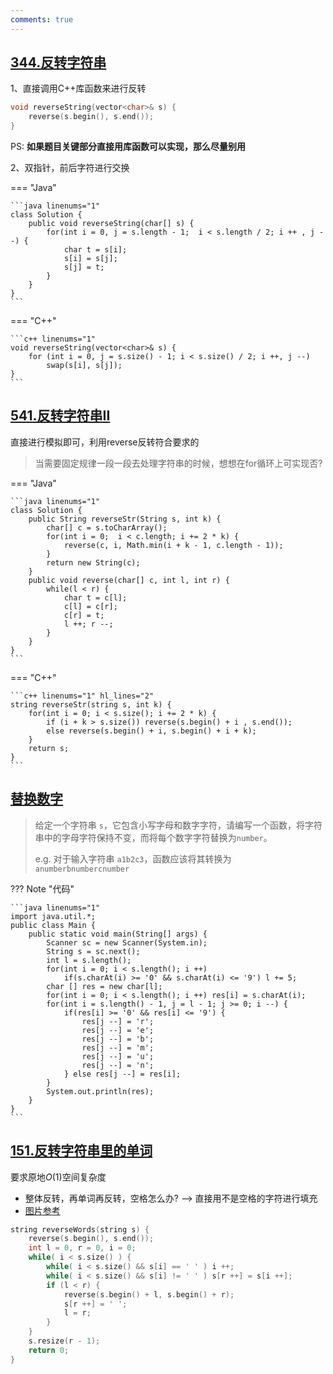 ```yaml
---
comments: true
--- 
```


## [344.反转字符串](https://leetcode.cn/problems/reverse-string/)

1、直接调用C++库函数来进行反转
```c++ linenums="1"
void reverseString(vector<char>& s) {
    reverse(s.begin(), s.end());
}
```
PS: **如果题目关键部分直接用库函数可以实现，那么尽量别用**

2、双指针，前后字符进行交换

=== "Java"

    ```java linenums="1"
    class Solution {
        public void reverseString(char[] s) {
            for(int i = 0, j = s.length - 1;  i < s.length / 2; i ++ , j --) {
                char t = s[i];
                s[i] = s[j];
                s[j] = t;
            }        
        }
    }
    ```

=== "C++"

    ```c++ linenums="1"
    void reverseString(vector<char>& s) {
        for (int i = 0, j = s.size() - 1; i < s.size() / 2; i ++, j --) 
            swap(s[i], s[j]);
    }
    ``` 

## [541.反转字符串II](https://leetcode.cn/problems/reverse-string-ii/)

直接进行模拟即可，利用reverse反转符合要求的

> 当需要固定规律一段一段去处理字符串的时候，想想在for循环上可实现否?


=== "Java"

    ```java linenums="1"
    class Solution {
        public String reverseStr(String s, int k) {
            char[] c = s.toCharArray();
            for(int i = 0;  i < c.length; i += 2 * k) {
                reverse(c, i, Math.min(i + k - 1, c.length - 1));
            } 
            return new String(c);
        }
        public void reverse(char[] c, int l, int r) {
            while(l < r) {
                char t = c[l];
                c[l] = c[r];
                c[r] = t;
                l ++; r --;
            }
        }
    }
    ```


=== "C++"

    ```c++ linenums="1" hl_lines="2"
    string reverseStr(string s, int k) {
        for(int i = 0; i < s.size(); i += 2 * k) {
            if (i + k > s.size()) reverse(s.begin() + i , s.end());
            else reverse(s.begin() + i, s.begin() + i + k);
        }
        return s;
    }
    ```

## [替换数字](https://kamacoder.com/problempage.php?pid=1064)

> 给定一个字符串 `s`，它包含小写字母和数字字符，请编写一个函数，将字符串中的字母字符保持不变，而将每个数字字符替换为`number`。 
> 
> e.g. 对于输入字符串 `a1b2c3`，函数应该将其转换为 `anumberbnumbercnumber`

??? Note "代码"

    ```java linenums="1"
    import java.util.*;  
    public class Main {
        public static void main(String[] args) {
            Scanner sc = new Scanner(System.in);
            String s = sc.next();
            int l = s.length();
            for(int i = 0; i < s.length(); i ++)
                if(s.charAt(i) >= '0' && s.charAt(i) <= '9') l += 5;
            char [] res = new char[l];
            for(int i = 0; i < s.length(); i ++) res[i] = s.charAt(i);
            for(int i = s.length() - 1, j = l - 1; j >= 0; i --) {
                if(res[i] >= '0' && res[i] <= '9') {
                    res[j --] = 'r';
                    res[j --] = 'e';
                    res[j --] = 'b';
                    res[j --] = 'm';
                    res[j --] = 'u';
                    res[j --] = 'n';
                } else res[j --] = res[i];
            }
            System.out.println(res);
        }
    }
    ```

## [151.反转字符串里的单词](https://leetcode.cn/problems/reverse-words-in-a-string/)

要求原地$O(1)$空间复杂度

- 整体反转，再单词再反转，空格怎么办? --> 直接用不是空格的字符进行填充
- [图片参考](https://assets.leetcode.com/users/images/b62b1a27-3688-41eb-b294-c26a5ba11d19_1634751350.7162225.png)

```c++ linenums="1"
string reverseWords(string s) {
    reverse(s.begin(), s.end());
    int l = 0, r = 0, i = 0;
    while( i < s.size() ) {
        while( i < s.size() && s[i] == ' ' ) i ++;
        while( i < s.size() && s[i] != ' ' ) s[r ++] = s[i ++];
        if (l < r) {
            reverse(s.begin() + l, s.begin() + r);
            s[r ++] = ' ';
            l = r;
        }
    }
    s.resize(r - 1);
    return 0;
}
```